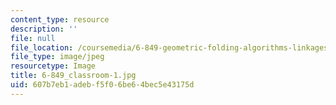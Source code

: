 ```yaml
---
content_type: resource
description: ''
file: null
file_location: /coursemedia/6-849-geometric-folding-algorithms-linkages-origami-polyhedra-fall-2012/607b7eb1adebf5f06be64bec5e43175d_6-849_classroom-1.jpg
file_type: image/jpeg
resourcetype: Image
title: 6-849_classroom-1.jpg
uid: 607b7eb1-adeb-f5f0-6be6-4bec5e43175d
---
```

